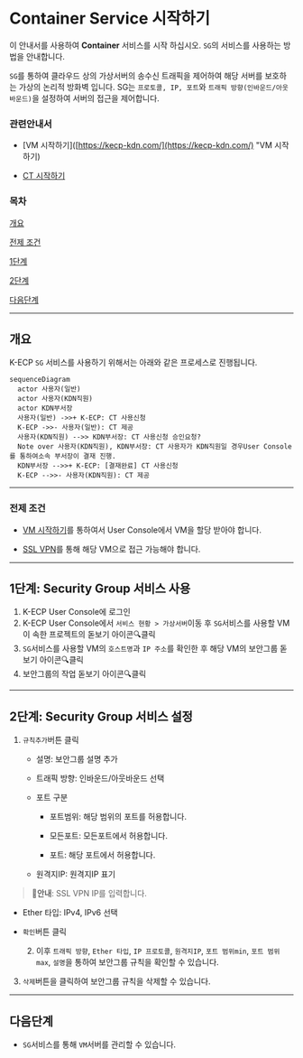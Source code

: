 [문서 최종 수정일자]:#23.06.01

[문서 최종 수정자]:#신승규

# Container Service 시작하기

이 안내서를 사용하여 **Container** 서비스를 시작 하십시오. `SG`의 서비스를 사용하는 방법을 안내합니다.

`SG`를 통하여 클라우드 상의 가상서버의 송수신 트래픽을 제어하여 해당 서버를 보호하는 가상의 논리적 방화벽 입니다. SG는 `프로토콜, IP, 포트`와 `트래픽 방향(인바운드/아웃바운드)`을 설정하여 서버의 접근을 제어합니다.

### 관련안내서

- [VM 시작하기]([https://kecp-kdn.com/](https://kecp-kdn.com/) "VM 시작하기)

- [CT 시작하기](https://kecp-kdn.com/ "CT 시작하기")

### 목차

[개요](#abstract)

[전제 조건](#precondition)

[1단계](#step1)

[2단계](#step2)

[다음단계](#nextstep)

---

## 개요

K-ECP `SG` 서비스를 사용하기 위해서는 아래와 같은 프로세스로 진행됩니다.

```mermaid
sequenceDiagram
  actor 사용자(일반)
  actor 사용자(KDN직원)
  actor KDN부서장
  사용자(일반) ->>+ K-ECP: CT 사용신청
  K-ECP ->>- 사용자(일반): CT 제공
  사용자(KDN직원) -->> KDN부서장: CT 사용신청 승인요청?
  Note over 사용자(KDN직원), KDN부서장: CT 사용자가 KDN직원일 경우User Console를 통하여소속 부서장이 결재 진행.
  KDN부서장 -->>+ K-ECP: [결재완료] CT 사용신청
  K-ECP -->>- 사용자(KDN직원): CT 제공
```

---

### 전제 조건

- [VM 시작하기](https://kecp-kdn.com/ "VM 시작하기")를 통하여서 User Console에서 VM을 할당 받아야 합니다.

- [SSL VPN](https://kecp-kdn.com/ "SSL_VPN 시작하기")를 통해 해당 VM으로 접근 가능해야 합니다.

---

## 1단계: Security Group 서비스 사용

1. K-ECP User Console에 로그인
2. K-ECP User Console에서 `서비스 현황 > 가상서버`이동 후 `SG`서비스를 사용할 VM이 속한 프로젝트의 돋보기 아이콘:mag:클릭
3. `SG`서비스를 사용할 VM의 `호스트명`과 `IP 주소`를 확인한 후 해당 VM의 보안그룹 돋보기 아이콘:mag:클릭
4. 보안그룹의 작업 돋보기 아이콘:mag:클릭

---

## 2단계: Security Group 서비스 설정

1. `규칙추가`버튼 클릭
   
   - 설명: 보안그룹 설명 추가
   
   - 트래픽 방향: 인바운드/아웃바운드 선택
   
   - 포트 구분
     
     - 포트범위: 해당 범위의 포트를 허용합니다.
     
     - 모든포트: 모든포트에서 허용합니다.
     
     - 포트: 해당 포트에서 허용합니다.
   
   - 원격지IP: 원격지IP 표기

> :bell:**안내**: SSL VPN IP를 입력합니다.

- Ether 타입: IPv4, IPv6 선택

- `확인`버튼 클릭
  
  2. 이후 `트래픽 방향`, `Ether 타입`, `IP 프로토콜`, `원격지IP`, `포트 범위min`, `포트 범위max`, `설명`을 통하여 보안그룹 규칙을 확인할 수 있습니다.
3. `삭제`버튼을 클릭하여 보안그룹 규칙을 삭제할 수 있습니다.

---

## 다음단계

- `SG`서비스를 통해 `VM`서버를 관리할 수 있습니다.
